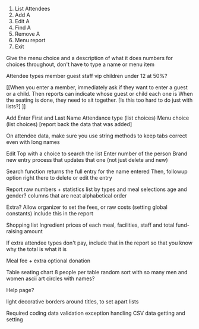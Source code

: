
1. List Attendees
2. Add A
3. Edit A
4. Find A
5. Remove A
6. Menu report
0. Exit

Give the menu choice and a description of what it does
numbers for choices throughout, don't have to type a name or menu item


Attendee types
member
guest
staff
vip
children under 12 at 50%?

[[When you enter a member, immediately ask if they want to enter a guest or a child.
Then reports can indicate whose guest or child each one is
When the seating is done, they need to sit together.
[Is this too hard to do just with lists?]
]]




Add
Enter First and Last Name
Attendance type (list choices)
Menu choice (list choices)
[report back the data that was added]

On attendee data, make sure you use string methods to keep tabs correct even with long names

Edit
Top with a choice to search the list
Enter number of the person
Brand new entry process that updates that one (not just delete and new)

Search function returns the full entry for the name entered
Then, followup option right there to delete or edit the entry

Report
raw numbers + statistics
list by types and meal selections
age and gender?
columns that are neat
alphabetical order

Extra?
Allow organizer to set the fees, or raw costs (setting global constants)
	include this in the report

Shopping list
Ingredient prices of each meal, facilities, staff 
and total fund-raising amount

If extra attendee types don't pay, include that in the report so that you know why the total is what it is

Meal fee + extra optional donation


Table seating chart
8 people per table
random sort with so many men and women
ascii art circles with names?


Help page?


light decorative borders around titles, to set apart lists


Required coding
data validation
exception handling
CSV data getting and setting
